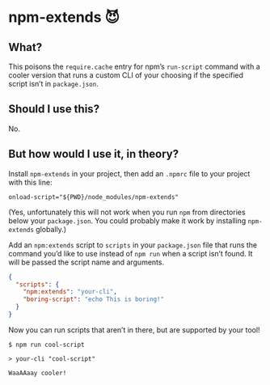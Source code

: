 # npm-extends 😈

## What?

This poisons the `require.cache` entry for npm’s `run-script` command with a
cooler version that runs a custom CLI of your choosing if the specified script
isn’t in `package.json`.

## Should I use this?

No.

## But how would I use it, in theory?

Install `npm-extends` in your project, then add an `.npmrc` file to your project
with this line:

```
onload-script="${PWD}/node_modules/npm-extends"
```

(Yes, unfortunately this will not work when you run `npm` from directories below
your `package.json`. You could probably make it work by installing `npm-extends`
globally.)

Add an `npm:extends` script to `scripts` in your `package.json` file that runs
the command you’d like to use instead of `npm run` when a script isn’t found.
It will be passed the script name and arguments.

```json
{
  "scripts": {
    "npm:extends": "your-cli",
    "boring-script": "echo This is boring!"
  }
}
```

Now you can run scripts that aren’t in there, but are supported by your tool!

```console
$ npm run cool-script

> your-cli "cool-script"

WaaAAaay cooler!
```
